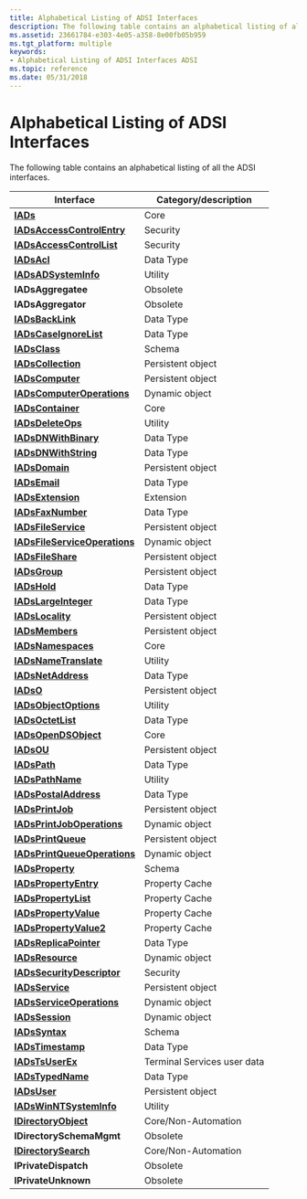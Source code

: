 ```yaml
---
title: Alphabetical Listing of ADSI Interfaces
description: The following table contains an alphabetical listing of all the ADSI interfaces.
ms.assetid: 23661784-e303-4e05-a358-8e00fb05b959
ms.tgt_platform: multiple
keywords:
- Alphabetical Listing of ADSI Interfaces ADSI
ms.topic: reference
ms.date: 05/31/2018
---
```


# Alphabetical Listing of ADSI Interfaces

The following table contains an alphabetical listing of all the ADSI interfaces.



| Interface                                                      | Category/description        |
|----------------------------------------------------------------|-----------------------------|
| [**IADs**](/windows/desktop/api/Iads/nn-iads-iads)                                           | Core                        |
| [**IADsAccessControlEntry**](/windows/desktop/api/Iads/nn-iads-iadsaccesscontrolentry)       | Security                    |
| [**IADsAccessControlList**](/windows/desktop/api/Iads/nn-iads-iadsaccesscontrollist)         | Security                    |
| [**IADsAcl**](/windows/desktop/api/Iads/nn-iads-iadsacl)                                     | Data Type                   |
| [**IADsADSystemInfo**](/windows/desktop/api/Iads/nn-iads-iadsadsysteminfo)                   | Utility                     |
| **IADsAggregatee**                                             | Obsolete                    |
| **IADsAggregator**                                             | Obsolete                    |
| [**IADsBackLink**](/windows/desktop/api/Iads/nn-iads-iadsbacklink)                           | Data Type                   |
| [**IADsCaseIgnoreList**](/windows/desktop/api/Iads/nn-iads-iadscaseignorelist)               | Data Type                   |
| [**IADsClass**](/windows/desktop/api/Iads/nn-iads-iadsclass)                                 | Schema                      |
| [**IADsCollection**](/windows/desktop/api/Iads/nn-iads-iadscollection)                       | Persistent object           |
| [**IADsComputer**](/windows/desktop/api/Iads/nn-iads-iadscomputer)                           | Persistent object           |
| [**IADsComputerOperations**](/windows/desktop/api/Iads/nn-iads-iadscomputeroperations)       | Dynamic object              |
| [**IADsContainer**](/windows/desktop/api/Iads/nn-iads-iadscontainer)                         | Core                        |
| [**IADsDeleteOps**](/windows/desktop/api/Iads/nn-iads-iadsdeleteops)                         | Utility                     |
| [**IADsDNWithBinary**](/windows/desktop/api/Iads/nn-iads-iadsdnwithbinary)                   | Data Type                   |
| [**IADsDNWithString**](/windows/desktop/api/Iads/nn-iads-iadsdnwithstring)                   | Data Type                   |
| [**IADsDomain**](/windows/desktop/api/Iads/nn-iads-iadsdomain)                               | Persistent object           |
| [**IADsEmail**](/windows/desktop/api/Iads/nn-iads-iadsemail)                                 | Data Type                   |
| [**IADsExtension**](/windows/desktop/api/Iads/nn-iads-iadsextension)                         | Extension                   |
| [**IADsFaxNumber**](/windows/desktop/api/Iads/nn-iads-iadsfaxnumber)                         | Data Type                   |
| [**IADsFileService**](/windows/desktop/api/Iads/nn-iads-iadsfileservice)                     | Persistent object           |
| [**IADsFileServiceOperations**](/windows/desktop/api/Iads/nn-iads-iadsfileserviceoperations) | Dynamic object              |
| [**IADsFileShare**](/windows/desktop/api/Iads/nn-iads-iadsfileshare)                         | Persistent object           |
| [**IADsGroup**](/windows/desktop/api/Iads/nn-iads-iadsgroup)                                 | Persistent object           |
| [**IADsHold**](/windows/desktop/api/Iads/nn-iads-iadshold)                                   | Data Type                   |
| [**IADsLargeInteger**](/windows/desktop/api/Iads/nn-iads-iadslargeinteger)                   | Data Type                   |
| [**IADsLocality**](/windows/desktop/api/Iads/nn-iads-iadslocality)                           | Persistent object           |
| [**IADsMembers**](/windows/desktop/api/Iads/nn-iads-iadsmembers)                             | Persistent object           |
| [**IADsNamespaces**](/windows/desktop/api/Iads/nn-iads-iadsnamespaces)                       | Core                        |
| [**IADsNameTranslate**](/windows/desktop/api/Iads/nn-iads-iadsnametranslate)                 | Utility                     |
| [**IADsNetAddress**](/windows/desktop/api/Iads/nn-iads-iadsnetaddress)                       | Data Type                   |
| [**IADsO**](/windows/desktop/api/Iads/nn-iads-iadso)                                         | Persistent object           |
| [**IADsObjectOptions**](/windows/desktop/api/Iads/nn-iads-iadsobjectoptions)                 | Utility                     |
| [**IADsOctetList**](/windows/desktop/api/Iads/nn-iads-iadsoctetlist)                         | Data Type                   |
| [**IADsOpenDSObject**](/windows/desktop/api/Iads/nn-iads-iadsopendsobject)                   | Core                        |
| [**IADsOU**](/windows/desktop/api/Iads/nn-iads-iadsou)                                       | Persistent object           |
| [**IADsPath**](/windows/desktop/api/Iads/nn-iads-iadspath)                                   | Data Type                   |
| [**IADsPathName**](/windows/desktop/api/Iads/nn-iads-iadspathname)                           | Utility                     |
| [**IADsPostalAddress**](/windows/desktop/api/Iads/nn-iads-iadspostaladdress)                 | Data Type                   |
| [**IADsPrintJob**](/windows/desktop/api/Iads/nn-iads-iadsprintjob)                           | Persistent object           |
| [**IADsPrintJobOperations**](/windows/desktop/api/Iads/nn-iads-iadsprintjoboperations)       | Dynamic object              |
| [**IADsPrintQueue**](/windows/desktop/api/Iads/nn-iads-iadsprintqueue)                       | Persistent object           |
| [**IADsPrintQueueOperations**](/windows/desktop/api/Iads/nn-iads-iadsprintqueueoperations)   | Dynamic object              |
| [**IADsProperty**](/windows/desktop/api/Iads/nn-iads-iadsproperty)                           | Schema                      |
| [**IADsPropertyEntry**](/windows/desktop/api/Iads/nn-iads-iadspropertyentry)                 | Property Cache              |
| [**IADsPropertyList**](/windows/desktop/api/Iads/nn-iads-iadspropertylist)                   | Property Cache              |
| [**IADsPropertyValue**](/windows/desktop/api/Iads/nn-iads-iadspropertyvalue)                 | Property Cache              |
| [**IADsPropertyValue2**](/windows/desktop/api/Iads/nn-iads-iadspropertyvalue2)               | Property Cache              |
| [**IADsReplicaPointer**](/windows/desktop/api/Iads/nn-iads-iadsreplicapointer)               | Data Type                   |
| [**IADsResource**](/windows/desktop/api/Iads/nn-iads-iadsresource)                           | Dynamic object              |
| [**IADsSecurityDescriptor**](/windows/desktop/api/Iads/nn-iads-iadssecuritydescriptor)       | Security                    |
| [**IADsService**](/windows/desktop/api/Iads/nn-iads-iadsservice)                             | Persistent object           |
| [**IADsServiceOperations**](/windows/desktop/api/Iads/nn-iads-iadsserviceoperations)         | Dynamic object              |
| [**IADsSession**](/windows/desktop/api/Iads/nn-iads-iadssession)                             | Dynamic object              |
| [**IADsSyntax**](/windows/desktop/api/Iads/nn-iads-iadssyntax)                               | Schema                      |
| [**IADsTimestamp**](/windows/desktop/api/Iads/nn-iads-iadstimestamp)                         | Data Type                   |
| [**IADsTsUserEx**](/windows/desktop/api/tsuserex/nn-tsuserex-iadstsuserex)                      | Terminal Services user data |
| [**IADsTypedName**](/windows/desktop/api/Iads/nn-iads-iadstypedname)                         | Data Type                   |
| [**IADsUser**](/windows/desktop/api/Iads/nn-iads-iadsuser)                                   | Persistent object           |
| [**IADsWinNTSystemInfo**](/windows/desktop/api/Iads/nn-iads-iadswinntsysteminfo)             | Utility                     |
| [**IDirectoryObject**](/windows/desktop/api/Iads/nn-iads-idirectoryobject)                   | Core/Non-Automation         |
| **IDirectorySchemaMgmt**                                       | Obsolete                    |
| [**IDirectorySearch**](/windows/desktop/api/Iads/nn-iads-idirectorysearch)                   | Core/Non-Automation         |
| **IPrivateDispatch**                                           | Obsolete                    |
| **IPrivateUnknown**                                            | Obsolete                    |



 

 

 
